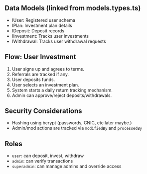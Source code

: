 ## Data Models (linked from models.types.ts)
- IUser: Registered user schema
- IPlan: Investment plan details
- IDeposit: Deposit records
- IInvestment: Tracks user investments
- IWithdrawal: Tracks user withdrawal requests

## Flow: User Investment
1. User signs up and agrees to terms.
2. Referrals are tracked if any.
3. User deposits funds.
4. User selects an investment plan.
5. System starts a daily return tracking mechanism.
6. Admin can approve/reject deposits/withdrawals.

## Security Considerations
- Hashing using bcrypt (passwords, CNIC, etc later maybe.)
- Admin/mod actions are tracked via `modifiedBy` and `processedBy`

## Roles
- `user`: can deposit, invest, withdraw
- `admin`: can verify transactions
- `superadmin`: can manage admins and override access
